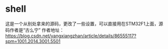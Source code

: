 # shell
这是一个从别处拿来的源码，更改了一些设置，可以直接用在STM32F1上面，源码作者是“古么宁”
作者地址：https://blog.csdn.net/yangxiangzhan/article/details/86555117?spm=1001.2014.3001.5501
